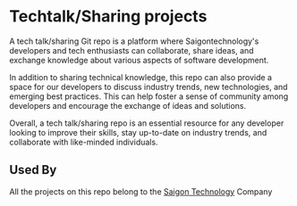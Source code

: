 # Techtalk/Sharing projects

A tech talk/sharing Git repo is a platform where Saigontechnology's developers and tech enthusiasts can collaborate, share ideas, and exchange knowledge about various aspects of software development.

In addition to sharing technical knowledge, this repo can also provide a space for our developers to discuss industry trends, new technologies, and emerging best practices. This can help foster a sense of community among developers and encourage the exchange of ideas and solutions.

Overall, a tech talk/sharing repo is an essential resource for any developer looking to improve their skills, stay up-to-date on industry trends, and collaborate with like-minded individuals.

## Used By

All the projects on this repo belong to the [Saigon Technology](https://saigontechnology.com/) Company
